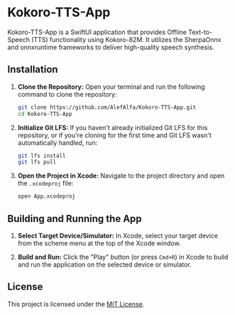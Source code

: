 # Kokoro-TTS-App

Kokoro-TTS-App is a SwiftUI application that provides Offline Text-to-Speech (TTS) functionality using Kokoro-82M. It utilizes the SherpaOnnx and onnxruntime frameworks to deliver high-quality speech synthesis.

## Installation

1.  **Clone the Repository:**
    Open your terminal and run the following command to clone the repository:
    ```bash
    git clone https://github.com/AlefAlfa/Kokoro-TTS-App.git
    cd Kokoro-TTS-App
    ```

2.  **Initialize Git LFS:**
    If you haven't already initialized Git LFS for this repository, or if you're cloning for the first time and Git LFS wasn't automatically handled, run:
    ```bash
    git lfs install
    git lfs pull
    ```

3.  **Open the Project in Xcode:**
    Navigate to the project directory and open the `.xcodeproj` file:
    ```bash
    open App.xcodeproj
    ```

## Building and Running the App

1.  **Select Target Device/Simulator:**
    In Xcode, select your target device from the scheme menu at the top of the Xcode window.

2.  **Build and Run:**
    Click the "Play" button (or press `Cmd+R`) in Xcode to build and run the application on the selected device or simulator.

## License

This project is licensed under the [MIT License](LICENSE).